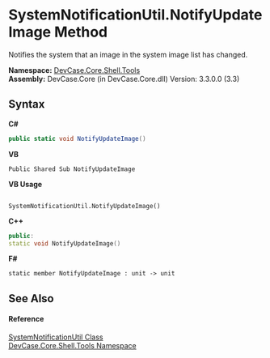 # SystemNotificationUtil.NotifyUpdateImage Method 
 

Notifies the system that an image in the system image list has changed.

**Namespace:**&nbsp;<a href="N_DevCase_Core_Shell_Tools">DevCase.Core.Shell.Tools</a><br />**Assembly:**&nbsp;DevCase.Core (in DevCase.Core.dll) Version: 3.3.0.0 (3.3)

## Syntax

**C#**<br />
``` C#
public static void NotifyUpdateImage()
```

**VB**<br />
``` VB
Public Shared Sub NotifyUpdateImage
```

**VB Usage**<br />
``` VB Usage

SystemNotificationUtil.NotifyUpdateImage()
```

**C++**<br />
``` C++
public:
static void NotifyUpdateImage()
```

**F#**<br />
``` F#
static member NotifyUpdateImage : unit -> unit 

```


## See Also


#### Reference
<a href="T_DevCase_Core_Shell_Tools_SystemNotificationUtil">SystemNotificationUtil Class</a><br /><a href="N_DevCase_Core_Shell_Tools">DevCase.Core.Shell.Tools Namespace</a><br />
